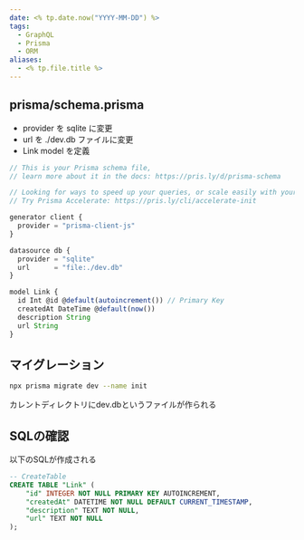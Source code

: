 ```yaml
---
date: <% tp.date.now("YYYY-MM-DD") %>
tags:
  - GraphQL
  - Prisma
  - ORM
aliases:
  - <% tp.file.title %>
---
```

## prisma/schema.prisma

- provider を sqlite に変更
- url を ./dev.db ファイルに変更
- Link model を定義

```ts
// This is your Prisma schema file,
// learn more about it in the docs: https://pris.ly/d/prisma-schema

// Looking for ways to speed up your queries, or scale easily with your serverless or edge functions?
// Try Prisma Accelerate: https://pris.ly/cli/accelerate-init

generator client {
  provider = "prisma-client-js"
}

datasource db {
  provider = "sqlite"
  url      = "file:./dev.db"
}

model Link {
  id Int @id @default(autoincrement()) // Primary Key
  createdAt DateTime @default(now())
  description String
  url String
}
```

## マイグレーション

```bash
npx prisma migrate dev --name init
```

カレントディレクトリにdev.dbというファイルが作られる

## SQLの確認

以下のSQLが作成される

```sql
-- CreateTable
CREATE TABLE "Link" (
    "id" INTEGER NOT NULL PRIMARY KEY AUTOINCREMENT,
    "createdAt" DATETIME NOT NULL DEFAULT CURRENT_TIMESTAMP,
    "description" TEXT NOT NULL,
    "url" TEXT NOT NULL
);
```